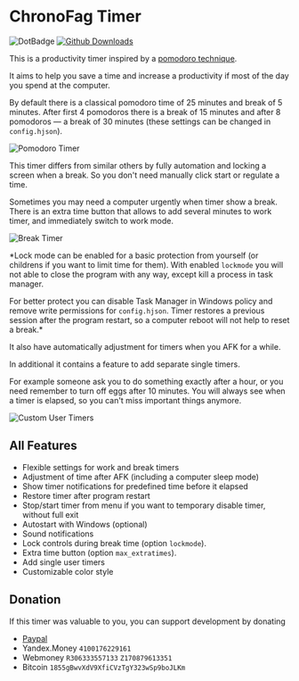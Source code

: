 # ChronoFag Timer

![DotBadge](http://rebornix.qiniudn.com/dotbadge.svg) [![Github Downloads](https://img.shields.io/github/downloads/HarpyWar/chronofag-timer/total.svg?maxAge=2592000)](https://github.com/HarpyWar/chronofag-timer/releases)

This is a productivity timer inspired by a [pomodoro technique](https://en.wikipedia.org/wiki/Pomodoro_Technique).

It aims to help you save a time and increase a productivity if most of the day you spend at the computer.


By default there is a classical pomodoro time of 25 minutes and break of 5 minutes. After first 4 pomodoros there is a break of 15 minutes and after 8 pomodoros &mdash; a break of 30 minutes (these settings can be changed in `config.hjson`).

![Pomodoro Timer](http://i.imgur.com/xfjKEBF.png)

This timer differs from similar others by fully automation and locking a screen when a break. So you don't need manually click start or regulate a time.

Sometimes you may need a computer urgently when timer show a break. There is an extra time button that allows to add several minutes to work timer, and immediately switch to work mode. 

![Break Timer](http://i.imgur.com/wkcOFDM.png)

*Lock mode can be enabled for a basic protection from yourself (or childrens if you want to limit time for them). With enabled `lockmode` you will not able to close the program with any way, except kill a process in task manager.

For better protect you can disable Task Manager in Windows policy and remove write permissions for `config.hjson`. Timer restores a previous session after the program restart, so a computer reboot will not help to reset a break.*


It also have automatically adjustment for timers when you AFK for a while.

In additional it contains a feature to add separate single timers. 

For example someone ask you to do something exactly after a hour, or you need remember to turn off eggs after 10 minutes. 
You will always see when a timer is elapsed, so you can't miss important things anymore.

![Custom User Timers](http://i.imgur.com/EB2czqP.png)

## All Features

* Flexible settings for work and break timers
* Adjustment of time after AFK (including a computer sleep mode)
* Show timer notifications for predefined time before it elapsed
* Restore timer after program restart
* Stop/start timer from menu if you want to temporary disable timer, without full exit
* Autostart with Windows (optional)
* Sound notifications
* Lock controls during break time (option `lockmode`). 
* Extra time button (option `max_extratimes`). 
* Add single user timers
* Customizable color style


## Donation

If this timer was valuable to you, you can support development by donating
* [Paypal](https://www.paypal.me/harpywar)
* Yandex.Money `4100176229161`
* Webmoney  `R306333557133` `Z170879613351`
* Bitcoin `1855gBwvXdV9XfiCVzTgY323wSp9boJLKm`
